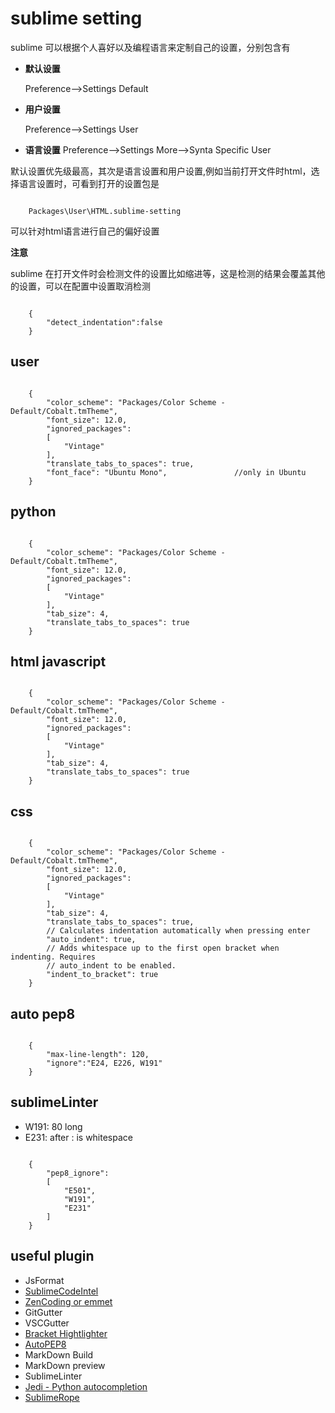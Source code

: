 sublime setting
===========================

sublime 可以根据个人喜好以及编程语言来定制自己的设置，分别包含有

-   **默认设置**
    
    Preference-->Settings Default

-   **用户设置**

    Preference-->Settings User

-   **语言设置**
    Preference-->Settings More-->Synta Specific User

默认设置优先级最高，其次是语言设置和用户设置,例如当前打开文件时html，选择语言设置时，可看到打开的设置包是

```
    
    Packages\User\HTML.sublime-setting

```

可以针对html语言进行自己的偏好设置

**注意**
    
sublime 在打开文件时会检测文件的设置比如缩进等，这是检测的结果会覆盖其他的设置，可以在配置中设置取消检测

```

    {
        "detect_indentation":false
    }

```

user
---------------------

```

    {
        "color_scheme": "Packages/Color Scheme - Default/Cobalt.tmTheme",
        "font_size": 12.0,
        "ignored_packages":
        [
            "Vintage"
        ],
        "translate_tabs_to_spaces": true,
        "font_face": "Ubuntu Mono",               //only in Ubuntu 
    }

```

python
---------------------

```

    {
        "color_scheme": "Packages/Color Scheme - Default/Cobalt.tmTheme",
        "font_size": 12.0,
        "ignored_packages":
        [
            "Vintage"
        ],
        "tab_size": 4,
        "translate_tabs_to_spaces": true
    }

```

html javascript
----------------------

```

    {
        "color_scheme": "Packages/Color Scheme - Default/Cobalt.tmTheme",
        "font_size": 12.0,
        "ignored_packages":
        [
            "Vintage"
        ],
        "tab_size": 4,
        "translate_tabs_to_spaces": true
    }

```

css 
------------------------

```

    {
        "color_scheme": "Packages/Color Scheme - Default/Cobalt.tmTheme",
        "font_size": 12.0,
        "ignored_packages":
        [
            "Vintage"
        ],
        "tab_size": 4,
        "translate_tabs_to_spaces": true,
        // Calculates indentation automatically when pressing enter
        "auto_indent": true,
        // Adds whitespace up to the first open bracket when indenting. Requires
        // auto_indent to be enabled.
        "indent_to_bracket": true
    }

```

auto pep8
-------------------------

```

    {
        "max-line-length": 120,
        "ignore":"E24, E226, W191"
    }
```

sublimeLinter
--------------------------

- W191: 80 long
- E231: after : is whitespace

```

    {
        "pep8_ignore":
        [
            "E501",
            "W191",
            "E231"
        ]
    }

```


useful plugin
----------------------

- JsFormat
- [SublimeCodeIntel](https://github.com/SublimeCodeIntel/SublimeCodeIntel)
- [ZenCoding or emmet](<http://emmet.io>)
- GitGutter
- VSCGutter
- [Bracket Hightlighter](https://github.com/facelessuser/BracketHighlighter)
- [AutoPEP8](https://github.com/hhatto/autopep8)
- MarkDown Build
- MarkDown preview
- SublimeLinter
- [Jedi - Python autocompletion](https://github.com/davidhalter/jedi)
- [SublimeRope](https://github.com/JulianEberius/SublimeRope)
